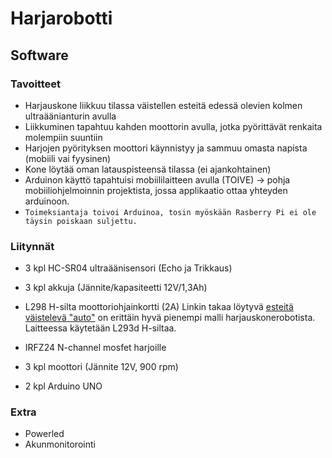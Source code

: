 # Harjarobotti

## Software
### Tavoitteet
- Harjauskone liikkuu tilassa väistellen esteitä edessä olevien kolmen ultraäänianturin avulla
- Liikkuminen tapahtuu kahden moottorin avulla, jotka pyörittävät renkaita molempiin suuntiin
- Harjojen pyörityksen moottori käynnistyy ja sammuu omasta napista (mobiili vai fyysinen)
- Kone löytää oman latauspisteensä tilassa (ei ajankohtainen)
- Arduinon käyttö tapahtuisi mobiililaitteen avulla (TOIVE) -> pohja mobiiliohjelmoinnin projektista, jossa applikaatio ottaa yhteyden arduinoon. 
- ```Toimeksiantaja toivoi Arduinoa, tosin myöskään Rasberry Pi ei ole täysin poiskaan suljettu.```

### Liitynnät
- 3 kpl HC-SR04 ultraäänisensori (Echo ja Trikkaus)
- 3 kpl akkuja (Jännite/kapasiteetti 12V/1,3Ah)
- L298 H-silta moottoriohjainkortti (2A) Linkin takaa löytyvä [esteitä väistelevä "auto"](https://www.youtube.com/watch?v=1n_KjpMfVT0&t=178s&ab_channel=DIYBuilder) on erittäin hyvä pienempi malli harjauskonerobotista. Laitteessa käytetään L293d H-siltaa. 
- IRFZ24 N-channel mosfet harjoille

- 3 kpl moottori (Jännite 12V, 900 rpm)
- 2 kpl Arduino UNO

### Extra
- Powerled
- Akunmonitorointi


